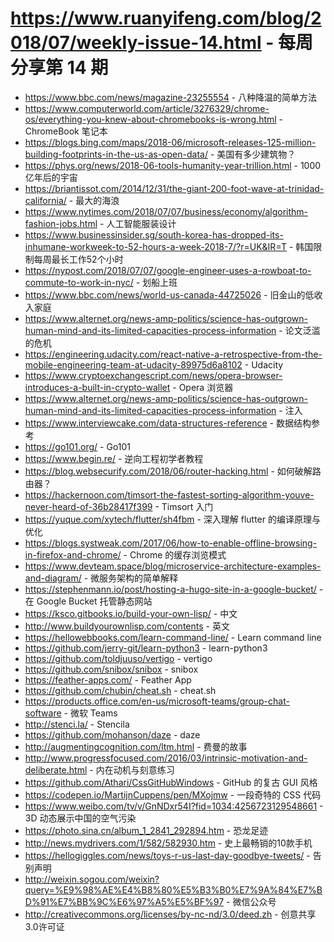 # https://www.ruanyifeng.com/blog/2018/07/weekly-issue-14.html - 每周分享第 14 期

- https://www.bbc.com/news/magazine-23255554 - 八种降温的简单方法
- https://www.computerworld.com/article/3276329/chrome-os/everything-you-knew-about-chromebooks-is-wrong.html - ChromeBook 笔记本
- https://blogs.bing.com/maps/2018-06/microsoft-releases-125-million-building-footprints-in-the-us-as-open-data/ - 美国有多少建筑物？
- https://phys.org/news/2018-06-tools-humanity-year-trillion.html - 1000亿年后的宇宙
- https://briantissot.com/2014/12/31/the-giant-200-foot-wave-at-trinidad-california/ - 最大的海浪
- https://www.nytimes.com/2018/07/07/business/economy/algorithm-fashion-jobs.html - 人工智能服装设计
- https://www.businessinsider.sg/south-korea-has-dropped-its-inhumane-workweek-to-52-hours-a-week-2018-7/?r=UK&IR=T - 韩国限制每周最长工作52个小时
- https://nypost.com/2018/07/07/google-engineer-uses-a-rowboat-to-commute-to-work-in-nyc/ - 划船上班
- https://www.bbc.com/news/world-us-canada-44725026 - 旧金山的低收入家庭
- https://www.alternet.org/news-amp-politics/science-has-outgrown-human-mind-and-its-limited-capacities-process-information - 论文泛滥的危机
- https://engineering.udacity.com/react-native-a-retrospective-from-the-mobile-engineering-team-at-udacity-89975d6a8102 - Udacity
- https://www.cryptoexchangescript.com/news/opera-browser-introduces-a-built-in-crypto-wallet - Opera 浏览器
- https://www.alternet.org/news-amp-politics/science-has-outgrown-human-mind-and-its-limited-capacities-process-information - 注入
- https://www.interviewcake.com/data-structures-reference - 数据结构参考
- https://go101.org/ - Go101
- https://www.begin.re/ - 逆向工程初学者教程
- https://blog.websecurify.com/2018/06/router-hacking.html - 如何破解路由器？
- https://hackernoon.com/timsort-the-fastest-sorting-algorithm-youve-never-heard-of-36b28417f399 - Timsort 入门
- https://yuque.com/xytech/flutter/sh4fbm - 深入理解 flutter 的编译原理与优化
- https://blogs.systweak.com/2017/06/how-to-enable-offline-browsing-in-firefox-and-chrome/ - Chrome 的缓存浏览模式
- https://www.devteam.space/blog/microservice-architecture-examples-and-diagram/ - 微服务架构的简单解释
- https://stephenmann.io/post/hosting-a-hugo-site-in-a-google-bucket/ - 在 Google Bucket 托管静态网站
- https://ksco.gitbooks.io/build-your-own-lisp/ - 中文
- http://www.buildyourownlisp.com/contents - 英文
- https://hellowebbooks.com/learn-command-line/ - Learn command line
- https://github.com/jerry-git/learn-python3 - learn-python3
- https://github.com/toldjuuso/vertigo - vertigo
- https://github.com/snibox/snibox - snibox
- https://feather-apps.com/ - Feather App
- https://github.com/chubin/cheat.sh - cheat.sh
- https://products.office.com/en-us/microsoft-teams/group-chat-software - 微软 Teams
- http://stenci.la/ - Stencila
- https://github.com/mohanson/daze - daze
- http://augmentingcognition.com/ltm.html - 费曼的故事
- http://www.progressfocused.com/2016/03/intrinsic-motivation-and-deliberate.html - 内在动机与刻意练习
- https://github.com/Athari/CssGitHubWindows - GitHub 的复古 GUI 风格
- https://codepen.io/MartijnCuppens/pen/MXojmw - 一段奇特的 CSS 代码
- https://www.weibo.com/tv/v/GnNDxr54I?fid=1034:4256723129548661 - 3D 动态展示中国的空气污染
- https://photo.sina.cn/album_1_2841_292894.htm - 恐龙足迹
- http://news.mydrivers.com/1/582/582930.htm - 史上最畅销的10款手机
- https://hellogiggles.com/news/toys-r-us-last-day-goodbye-tweets/ - 告别声明
- http://weixin.sogou.com/weixin?query=%E9%98%AE%E4%B8%80%E5%B3%B0%E7%9A%84%E7%BD%91%E7%BB%9C%E6%97%A5%E5%BF%97 - 微信公众号
- http://creativecommons.org/licenses/by-nc-nd/3.0/deed.zh - 创意共享3.0许可证
